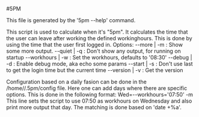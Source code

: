 #5PM

This file is generated by the '5pm --help' command.

  This script is used to calculate when it's "5pm".
  It calculates the time that the user can leave after working the defined workinghours.
  This is done by using the time that the user first logged in.
Options:
    --more | -m      : Show some more output.
    --quiet | -q     : Don't show any output, for running on startup
    --workhours | -w : Set the workhours, defaults to '08:30'
    --debug | -d     : Enable debug mode, aka echo some params
    --start | -s     : Don't use last to get the login time but the current time
    --version | -v   : Get the version

  Configuration based on a daily fasion can be done in the /home//.5pm/config file.
  Here one can add days where there are specific options. This is done in the following format:
    Wed=--workhours='07:50' -m
  This line sets the script to use 07:50 as workhours on Wednesday and also print more output that day.
  The matching is done based on 'date +%a'.

